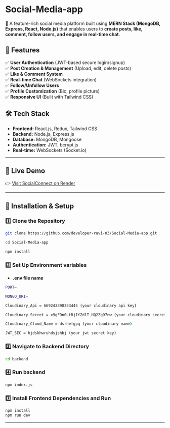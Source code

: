 # Social-Media-app

🚀 A feature-rich social media platform built using **MERN Stack (MongoDB, Express, React, Node.js)** that enables users to **create posts, like, comment, follow users, and engage in real-time chat**.

## 📌 Features  
✅ **User Authentication** (JWT-based secure login/signup)  
✅ **Post Creation & Management** (Upload, edit, delete posts)  
✅ **Like & Comment System**  
✅ **Real-time Chat** (WebSockets integration)  
✅ **Follow/Unfollow Users**  
✅ **Profile Customization** (Bio, profile picture)  
✅ **Responsive UI** (Built with Tailwind CSS)  

## 🛠 Tech Stack  
- **Frontend:** React.js, Redux, Tailwind CSS  
- **Backend:** Node.js, Express.js  
- **Database:** MongoDB, Mongoose  
- **Authentication:** JWT, bcrypt.js  
- **Real-time:** WebSockets (Socket.io)

---
## 🔗 Live Demo

👉 [Visit SocialConnect on Render](https://social-media-app-gkbm.onrender.com/)

---

## 📂 Installation & Setup  

### 1️⃣ Clone the Repository  
```bash
git clone https://github.com/developer-ravi-03/Social-Media-app.git

cd Social-Media-app

npm install 
```
### 2️⃣ Set Up Environment variables 
- **.env file name**
```bash
PORT=

MONGO_URI=

Cloudinary_Api = 669243398353445 (your cloudinary api key)

Cloudinary_Secret = x9gFDn0LtRjIYZdlT_HQ2Zg97nw (your cloudinary secret)

Cloudinary_Cloud_Name = dsrhefgpq (your cloudinary name)

JWT_SEC = hjdskhwruhdsjshbj (your jwt secret key)

```

### 3️⃣ Navigate to Backend Directory
```bash
cd backend
```



### 4️⃣ Run backend
```bash
npm index.js
```

### 7️⃣ Install Frontend Dependencies and Run
```bash
npm install
npm run dev   
```

---
